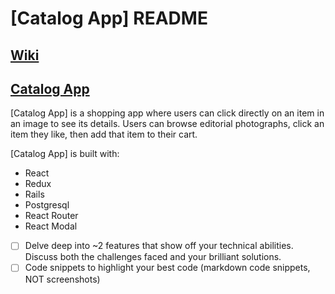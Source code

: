 # [Catalog App] README
## [Wiki](https://github.com/ashvalejohn/catalog-app/wiki)

## [Catalog App](http://ashvalejohn-full-stack.herokuapp.com/#/)
[Catalog App] is a shopping app where users can click directly on an item in an image to see its details. Users can browse editorial photographs, click an item they like, then add that item to their cart.

[Catalog App] is built with:
- React
- Redux
- Rails
- Postgresql
- React Router
- React Modal

- [ ] Delve deep into ~2 features that show off your technical abilities. Discuss both the challenges faced and your brilliant solutions.
- [ ] Code snippets to highlight your best code (markdown code snippets, NOT screenshots)
